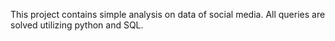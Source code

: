 This project contains simple analysis on data of social media.
All queries are solved utilizing python and SQL.

